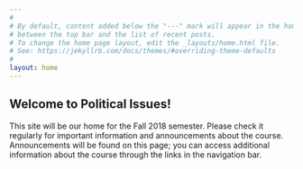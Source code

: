 ```yaml
---
#
# By default, content added below the "---" mark will appear in the home page
# between the top bar and the list of recent posts.
# To change the home page layout, edit the _layouts/home.html file.
# See: https://jekyllrb.com/docs/themes/#overriding-theme-defaults
#
layout: home
---
```


## Welcome to Political Issues!

This site will be our home for the Fall 2018 semester. Please check it regularly for important information and announcements about the course. Announcements will be found on this page; you can access additional information about the course through the links in the navigation bar.
